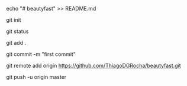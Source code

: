 echo "# beautyfast" >> README.md

git init

git status

git add .

git commit -m "first commit"

git remote add origin https://github.com/ThiagoDGRocha/beautyfast.git

git push -u origin master

